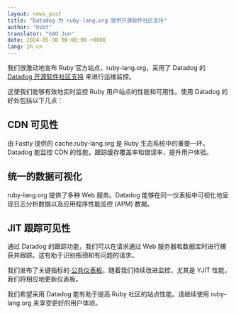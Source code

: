 ```yaml
---
layout: news_post
title: "Datadog 为 ruby-lang.org 提供开源软件社区支持"
author: "hsbt"
translator: "GAO Jun"
date: 2024-05-30 00:00:00 +0000
lang: zh_cn
---
```


我们很激动地宣布 Ruby 官方站点，ruby-lang.org，采用了 Datadog 的 [Datadog 开源软件社区支持](https://opensource.datadoghq.com/projects/oss-program/) 来进行运维监控。

这使我们能够有效地实时监控 Ruby 用户站点的性能和可用性。使用 Datadog 的好处包括以下几点：

## CDN 可见性

由 Fastly 提供的 cache.ruby-lang.org 是 Ruby 生态系统中的重要一环。Datadog 能监控 CDN 的性能，跟踪缓存覆盖率和错误率，提升用户体验。

## 统一的数据可视化

ruby-lang.org 提供了多种 Web 服务。Datadog 能够在同一仪表板中可视化地呈现日志分析数据以及应用程序性能监控 (APM) 数据。

## JIT 跟踪可见性

通过 Datadog 的跟踪功能，我们可以在请求通过 Web 服务器和数据库时进行捕获并跟踪。这有助于识别瓶颈和有问题的请求。

我们发布了关键指标的 [公共仪表板](https://p.ap1.datadoghq.com/sb/1271b83e-af90-11ee-9072-da7ad0900009-01633a8fa8c0b0c0051f1889afdf55dc)。随着我们持续改进监控，尤其是 YJIT 性能，我们将相应地更新仪表板。

我们希望采用 Datadog 能有助于提高 Ruby 社区的站点性能。请继续使用 ruby-lang.org 来享受更好的用户体验。
